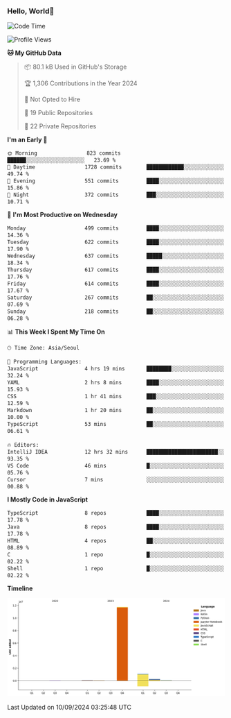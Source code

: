 
### Hello, World🐤

<!--START_SECTION:waka-->
![Code Time](http://img.shields.io/badge/Code%20Time-625%20hrs%2032%20mins-blue)

![Profile Views](http://img.shields.io/badge/Profile%20Views-38-blue)

**🐱 My GitHub Data** 

> 📦 80.1 kB Used in GitHub's Storage 
 > 
> 🏆 1,306 Contributions in the Year 2024
 > 
> 🚫 Not Opted to Hire
 > 
> 📜 19 Public Repositories 
 > 
> 🔑 22 Private Repositories 
 > 
**I'm an Early 🐤** 

```text
🌞 Morning                823 commits         ██████░░░░░░░░░░░░░░░░░░░   23.69 % 
🌆 Daytime                1728 commits        ████████████░░░░░░░░░░░░░   49.74 % 
🌃 Evening                551 commits         ████░░░░░░░░░░░░░░░░░░░░░   15.86 % 
🌙 Night                  372 commits         ███░░░░░░░░░░░░░░░░░░░░░░   10.71 % 
```
📅 **I'm Most Productive on Wednesday** 

```text
Monday                   499 commits         ████░░░░░░░░░░░░░░░░░░░░░   14.36 % 
Tuesday                  622 commits         ████░░░░░░░░░░░░░░░░░░░░░   17.90 % 
Wednesday                637 commits         █████░░░░░░░░░░░░░░░░░░░░   18.34 % 
Thursday                 617 commits         ████░░░░░░░░░░░░░░░░░░░░░   17.76 % 
Friday                   614 commits         ████░░░░░░░░░░░░░░░░░░░░░   17.67 % 
Saturday                 267 commits         ██░░░░░░░░░░░░░░░░░░░░░░░   07.69 % 
Sunday                   218 commits         ██░░░░░░░░░░░░░░░░░░░░░░░   06.28 % 
```


📊 **This Week I Spent My Time On** 

```text
🕑︎ Time Zone: Asia/Seoul

💬 Programming Languages: 
JavaScript               4 hrs 19 mins       ████████░░░░░░░░░░░░░░░░░   32.24 % 
YAML                     2 hrs 8 mins        ████░░░░░░░░░░░░░░░░░░░░░   15.93 % 
CSS                      1 hr 41 mins        ███░░░░░░░░░░░░░░░░░░░░░░   12.59 % 
Markdown                 1 hr 20 mins        ██░░░░░░░░░░░░░░░░░░░░░░░   10.00 % 
TypeScript               53 mins             ██░░░░░░░░░░░░░░░░░░░░░░░   06.61 % 

🔥 Editors: 
IntelliJ IDEA            12 hrs 32 mins      ███████████████████████░░   93.35 % 
VS Code                  46 mins             █░░░░░░░░░░░░░░░░░░░░░░░░   05.76 % 
Cursor                   7 mins              ░░░░░░░░░░░░░░░░░░░░░░░░░   00.88 % 
```

**I Mostly Code in JavaScript** 

```text
TypeScript               8 repos             ████░░░░░░░░░░░░░░░░░░░░░   17.78 % 
Java                     8 repos             ████░░░░░░░░░░░░░░░░░░░░░   17.78 % 
HTML                     4 repos             ██░░░░░░░░░░░░░░░░░░░░░░░   08.89 % 
C                        1 repo              █░░░░░░░░░░░░░░░░░░░░░░░░   02.22 % 
Shell                    1 repo              █░░░░░░░░░░░░░░░░░░░░░░░░   02.22 % 
```



**Timeline**

![Lines of Code chart](https://raw.githubusercontent.com/jilpoom/jilpoom/main/assets/bar_graph.png)


 Last Updated on 10/09/2024 03:25:48 UTC
<!--END_SECTION:waka-->
